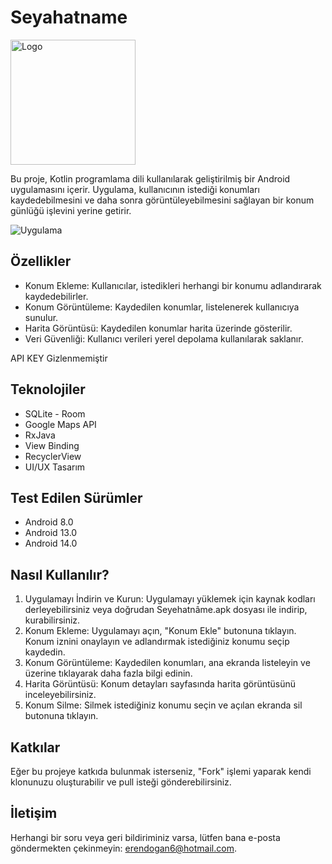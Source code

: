 # Seyahatname

<img src="https://i.hizliresim.com/77dg1v7.png" alt="Logo" width="200" height="200">

Bu proje, Kotlin programlama dili kullanılarak geliştirilmiş bir Android uygulamasını içerir. Uygulama, kullanıcının istediği konumları kaydedebilmesini ve daha sonra görüntüleyebilmesini sağlayan bir konum günlüğü işlevini yerine getirir.

![Uygulama](https://media.giphy.com/media/v1.Y2lkPTc5MGI3NjExeXZ6MXkwMnZwMHp2N2l5aTVlMWNranA4MG90cm1yd3RyZmU3bWcxMSZlcD12MV9pbnRlcm5hbF9naWZfYnlfaWQmY3Q9Zw/qw4W2BuofYkLnMqVaT/giphy.gif)



## Özellikler

- Konum Ekleme: Kullanıcılar, istedikleri herhangi bir konumu adlandırarak kaydedebilirler.
- Konum Görüntüleme: Kaydedilen konumlar, listelenerek kullanıcıya sunulur.
- Harita Görüntüsü: Kaydedilen konumlar harita üzerinde gösterilir.
- Veri Güvenliği: Kullanıcı verileri yerel depolama kullanılarak saklanır.

API KEY Gizlenmemiştir

## Teknolojiler
- SQLite - Room
- Google Maps API
- RxJava
- View Binding
- RecyclerView
- UI/UX Tasarım

## Test Edilen Sürümler
- Android 8.0
- Android 13.0
- Android 14.0

## Nasıl Kullanılır?

1. Uygulamayı İndirin ve Kurun: Uygulamayı yüklemek için kaynak kodları derleyebilirsiniz veya doğrudan Seyehatnâme.apk dosyası ile indirip, kurabilirsiniz.
2. Konum Ekleme: Uygulamayı açın, "Konum Ekle" butonuna tıklayın. Konum iznini onaylayın ve adlandırmak istediğiniz konumu seçip kaydedin.
3. Konum Görüntüleme: Kaydedilen konumları, ana ekranda listeleyin ve üzerine tıklayarak daha fazla bilgi edinin.
4. Harita Görüntüsü: Konum detayları sayfasında harita görüntüsünü inceleyebilirsiniz.
5. Konum Silme: Silmek istediğiniz konumu seçin ve açılan ekranda sil butonuna tıklayın.

## Katkılar

Eğer bu projeye katkıda bulunmak isterseniz, "Fork" işlemi yaparak kendi klonunuzu oluşturabilir ve pull isteği gönderebilirsiniz.

## İletişim

Herhangi bir soru veya geri bildiriminiz varsa, lütfen bana e-posta göndermekten çekinmeyin: [erendogan6@hotmail.com](mailto:erendogan6@hotmail.com).

